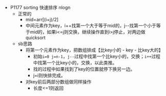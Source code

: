 * P1177 sorting 快速排序 nlogn
  * 正常的
    * mid=arr[(i+j)/2]
    * 中间元素作为key，i++找第一个大于等于mid的，j--找第一个小于等于mid的，如果i<=j则交换，继续操作直到i>j停止，对两边做quicksort
  * sb思路
    * 将第一个元素作为key，把数组排成【比key小的 - key - 比key大的】
      * 初始`i=0 j=n-1`，`j--`过程中找第一个比key小的，交换；`i++`过程中找第一个比key小的，交换，以此类推。
      * 找的过程中如果找到了key的位置就停下换另一边。
      * j=i则快排完成。
    * 对key前后两部分数组做同样操作
      * 长度<=1则返回

